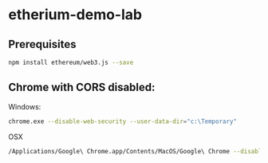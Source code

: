 # etherium-demo-lab

## Prerequisites

```sh
npm install ethereum/web3.js --save
```

## Chrome with CORS disabled:

Windows:
```sh
chrome.exe --disable-web-security --user-data-dir="c:\Temporary"
```

OSX
```sh
/Applications/Google\ Chrome.app/Contents/MacOS/Google\ Chrome --disable-web-security --user-data-dir=~/tmp
```
